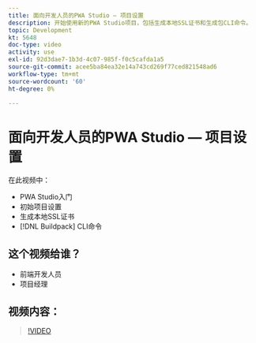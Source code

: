 ```yaml
---
title: 面向开发人员的PWA Studio — 项目设置
description: 开始使用新的PWA Studio项目，包括生成本地SSL证书和生成包CLI命令。
topic: Development
kt: 5648
doc-type: video
activity: use
exl-id: 92d3dae7-1b3d-4c07-985f-f0c5cafda1a5
source-git-commit: acee5ba84ea32e14a743cd269f77ced821548ad6
workflow-type: tm+mt
source-wordcount: '60'
ht-degree: 0%

---
```


# 面向开发人员的PWA Studio — 项目设置

在此视频中：

- PWA Studio入门
- 初始项目设置
- 生成本地SSL证书
- [!DNL Buildpack] CLI命令

## 这个视频给谁？

- 前端开发人员
- 项目经理

## 视频内容：

>[!VIDEO](https://video.tv.adobe.com/v/35719?quality=12&learn=on)
